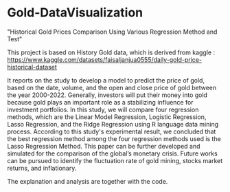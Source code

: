 # Gold-DataVisualization

"Historical Gold Prices Comparison Using Various Regression Method and Test"

This project is based on History Gold data, which is derived from kaggle : https://www.kaggle.com/datasets/faisaljanjua0555/daily-gold-price-historical-dataset 

It reports on the study to develop a model to predict the price of gold, based on the date, volume, and the open and close price of gold between the year 2000-2022. Generally, investors will put their money into gold because gold plays an important role as a stabilizing influence for investment portfolios. In this study, we will compare four regression methods, which are the Linear Model Regression, Logistic Regression, Lasso Regression, and the Ridge Regression using R language data mining process. According to this study's experimental result, we concluded that the best regression method among the four regression methods used is the Lasso Regression Method. This paper can be further developed and simulated for the comparison of the global’s monetary crisis. Future works can be pursued to identify the fluctuation rate of gold mining, stocks market returns, and inflationary.

The explanation and analysis are together with the code.

